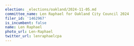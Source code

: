 ```yaml
---
election: _elections/oakland/2024-11-05.md
committee_name: Len Raphael for Oakland City Council 2024
filer_id: '1462967'
is_incumbent: false
name: Len Raphael
photo_url: Len-Raphael
twitter_url: lenraphaelcpa
---
```

